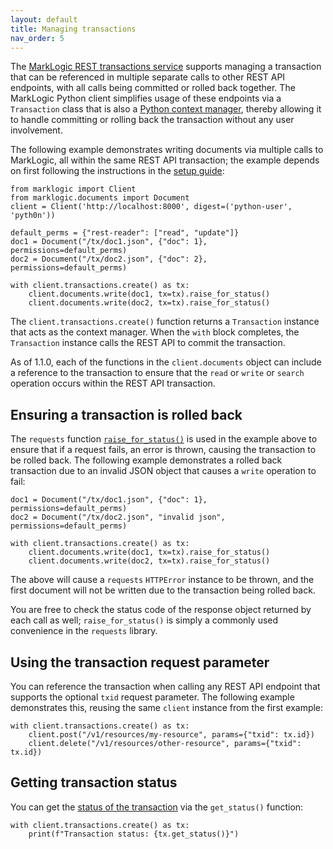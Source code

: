 ```yaml
---
layout: default
title: Managing transactions
nav_order: 5
---
```


The [MarkLogic REST transactions service](https://docs.marklogic.com/REST/client/transaction-management)
supports managing a transaction that can be referenced in 
multiple separate calls to other REST API endpoints, with all calls being committed or 
rolled back together. The MarkLogic Python client simplifies usage of these endpoints
via a `Transaction` class that is also a 
[Python context manager](https://docs.python.org/3/reference/datamodel.html#context-managers), 
thereby allowing it to handle committing or rolling back the transaction without any user 
involvement.

The following example demonstrates writing documents via multiple calls to MarkLogic, 
all within the same REST API transaction; the example depends on first following the 
instructions in the [setup guide](example-setup.md):

```
from marklogic import Client
from marklogic.documents import Document
client = Client('http://localhost:8000', digest=('python-user', 'pyth0n'))

default_perms = {"rest-reader": ["read", "update"]}
doc1 = Document("/tx/doc1.json", {"doc": 1}, permissions=default_perms)
doc2 = Document("/tx/doc2.json", {"doc": 2}, permissions=default_perms)

with client.transactions.create() as tx:
    client.documents.write(doc1, tx=tx).raise_for_status()
    client.documents.write(doc2, tx=tx).raise_for_status()
```

The `client.transactions.create()` function returns a `Transaction` instance that acts
as the context manager. When the `with` block completes, the `Transaction` instance 
calls the REST API to commit the transaction. 

As of 1.1.0, each of the functions in the `client.documents` object can include a 
reference to the transaction to ensure that the `read` or `write` or `search` operation 
occurs within the REST API transaction.

## Ensuring a transaction is rolled back 

The `requests` function [`raise_for_status()`](https://requests.readthedocs.io/en/latest/user/quickstart/#errors-and-exceptions)
is used in the example above to ensure that if a request fails, an error is thrown, 
causing the transaction to be rolled back. The following example demonstrates a rolled
back transaction due to an invalid JSON object that causes a `write` operation to fail:

```
doc1 = Document("/tx/doc1.json", {"doc": 1}, permissions=default_perms)
doc2 = Document("/tx/doc2.json", "invalid json", permissions=default_perms)

with client.transactions.create() as tx:
    client.documents.write(doc1, tx=tx).raise_for_status()
    client.documents.write(doc2, tx=tx).raise_for_status()
```

The above will cause a `requests` `HTTPError` instance to be thrown, and the first
document will not be written due to the transaction being rolled back.

You are free to check the status code of the response object returned
by each call as well; `raise_for_status()` is simply a commonly used convenience in the 
`requests` library. 

## Using the transaction request parameter

You can reference the transaction when calling any REST API endpoint that supports the 
optional `txid` request parameter. The following example demonstrates this, reusing the
same `client` instance from the first example:

```
with client.transactions.create() as tx:
    client.post("/v1/resources/my-resource", params={"txid": tx.id})
    client.delete("/v1/resources/other-resource", params={"txid": tx.id})
```

## Getting transaction status

You can get the 
[status of the transaction](https://docs.marklogic.com/REST/GET/v1/transactions/[txid]) 
via the `get_status()` function:

```
with client.transactions.create() as tx:
    print(f"Transaction status: {tx.get_status()}")
```